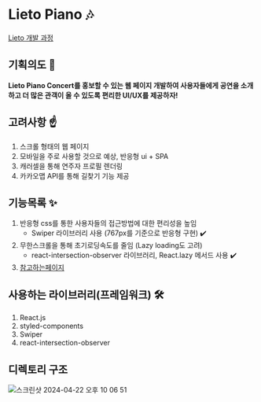 # Lieto Piano 🎶

 [Lieto 개발 과정](https://velog.io/@tkdgk1996/series/Lieto)

## 기획의도 🧐

 **Lieto Piano Concert를 홍보할 수 있는 웹 페이지 개발하여 사용자들에게 공연을 소개하고 더 많은 관객이 올 수 있도록 편리한 UI/UX를 제공하자!**

## 고려사항 ☝️

1. 스크롤 형태의 웹 페이지
2. 모바일을 주로 사용할 것으로 예상, 반응형 ui + SPA
3. 캐러셀을 통해 연주자 프로필 렌더링
4. 카카오맵 API를 통해 길찾기 기능 제공
   
## 기능목록 ✨

1. 반응형 css를 통한 사용자들의 접근방법에 대한 편리성을 높임
   - Swiper 라이브러리 사용 (767px를 기준으로 반응형 구현) ✔️
2. 무한스크롤을 통해 초기로딩속도를 줄임 (Lazy loading도 고려)
   - react-intersection-observer 라이브러리, React.lazy 메서드 사용 ✔️
3. [참고하는페이지](https://candlelightexperience.com/?utm_source=instagram&utm_medium=bio&utm_campaign=candlelightconcerts_&utm_content=candlelight.concerts)

## 사용하는 라이브러리(프레임워크) 🛠️

1. React.js
2. styled-components
3. Swiper
4. react-intersection-observer

## 디렉토리 구조

![스크린샷 2024-04-22 오후 10 06 51](https://github.com/updownpark2/Lieto/assets/101778169/d5a93de8-7239-460d-a92b-65307f3bd1fb)
